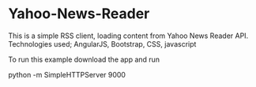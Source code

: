 # Yahoo-News-Reader
This is a simple RSS client, loading content from Yahoo News Reader API. Technologies used; AngularJS, Bootstrap, CSS, javascript

To run this example download the app and run 

python -m SimpleHTTPServer 9000
